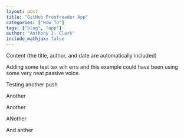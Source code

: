 ```yaml
---
layout: post
title: "GitHub Proofreader App"
categories: ["How To"]
tags: ["blog", "app"]
author: "Anthony J. Clark"
include_mathjax: false
---
```


Content (the title, author, and date are automatically included)

Adding some test tex wih errs and this example could have been using some very neat passive voice.

Testing another push

Another

Another

ANother

And anther
